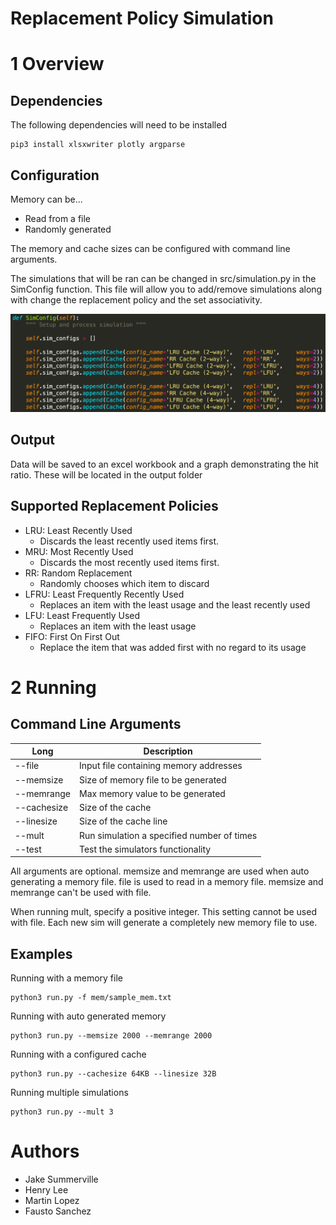 # Replacement Policy Simulation

# 1 Overview 

## Dependencies

The following dependencies will need to be installed

``` 
pip3 install xlsxwriter plotly argparse
```

## Configuration

Memory can be...

- Read from a file
- Randomly generated

The memory and cache sizes can be configured with command line arguments.

The simulations that will be ran can be changed in src/simulation.py in the SimConfig function. This file will allow you to add/remove simulations along with change the replacement policy and the set associativity.

<p align="center">
  <img src="docs/images/sim_config.png" width="600">
</p>

## Output

Data will be saved to an excel workbook and a graph demonstrating the hit ratio. These will be located in the output folder

## Supported Replacement Policies

- LRU: Least Recently Used
    - Discards the least recently used items first.
- MRU: Most Recently Used
    - Discards the most recently used items first.
- RR: Random Replacement
    - Randomly chooses which item to discard
- LFRU: Least Frequently Recently Used
    - Replaces an item with the least usage and the least recently used
- LFU: Least Frequently Used
    - Replaces an item with the least usage
- FIFO: First On First Out
    - Replace the item that was added first with no regard to its usage

# 2 Running

## Command Line Arguments

| Long        | Description                                 |
|-------------|---------------------------------------------|
| --file      | Input file containing memory addresses      |
| --memsize   | Size of memory file to be generated         |
| --memrange  | Max memory value to be generated            |
| --cachesize | Size of the cache                           |
| --linesize  | Size of the cache line                      |
| --mult      | Run simulation a specified number of times  |
| --test      | Test the simulators functionality           |
      
All arguments are optional. memsize and memrange are used when auto generating a memory file. file is used to read in a memory file. memsize and memrange can't be used with file. 

When running mult, specify a positive integer. This setting cannot be used with file. Each new sim will generate a completely new memory file to use.


## Examples

Running with a memory file

```
python3 run.py -f mem/sample_mem.txt 
```

Running with auto generated memory

```
python3 run.py --memsize 2000 --memrange 2000 
```

Running with a configured cache

```
python3 run.py --cachesize 64KB --linesize 32B
```

Running multiple simulations

```
python3 run.py --mult 3
```

# Authors

* Jake Summerville
* Henry Lee
* Martin Lopez
* Fausto Sanchez
